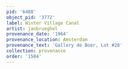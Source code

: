 ```yaml
---
pid: '6488'
object_pid: '3772'
label: Winter Village Canal
artist: janbrueghel
provenance_date: '1964'
provenance_location: Amsterdam
provenance_text: 'Gallery de Boer, Lot #28'
collection: provenance
order: '1504'
---
```

